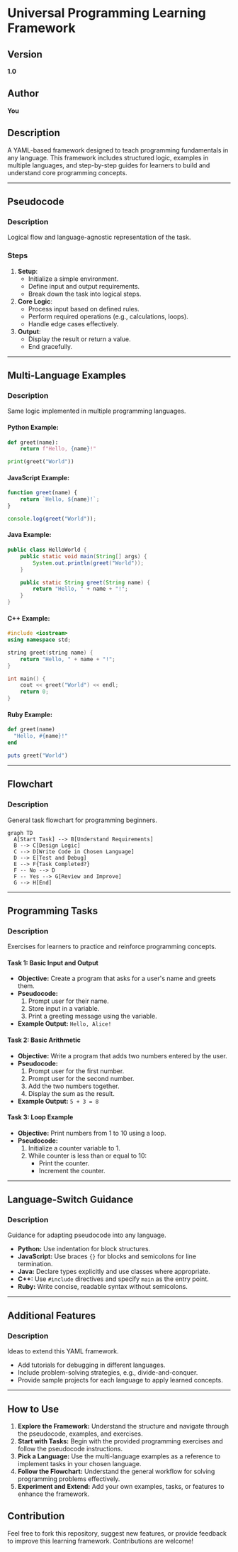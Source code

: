 # Universal Programming Learning Framework

## Version
**1.0**

## Author
**You**

## Description
A YAML-based framework designed to teach programming fundamentals in any language. This framework includes structured logic, examples in multiple languages, and step-by-step guides for learners to build and understand core programming concepts.

---

## Pseudocode
### Description
Logical flow and language-agnostic representation of the task.

### Steps
1. **Setup**:
   - Initialize a simple environment.
   - Define input and output requirements.
   - Break down the task into logical steps.
2. **Core Logic**:
   - Process input based on defined rules.
   - Perform required operations (e.g., calculations, loops).
   - Handle edge cases effectively.
3. **Output**:
   - Display the result or return a value.
   - End gracefully.

---

## Multi-Language Examples
### Description
Same logic implemented in multiple programming languages.

#### Python Example:
```python
def greet(name):
    return f"Hello, {name}!"

print(greet("World"))
```

#### JavaScript Example:
```javascript
function greet(name) {
    return `Hello, ${name}!`;
}

console.log(greet("World"));
```

#### Java Example:
```java
public class HelloWorld {
    public static void main(String[] args) {
        System.out.println(greet("World"));
    }

    public static String greet(String name) {
        return "Hello, " + name + "!";
    }
}
```

#### C++ Example:
```cpp
#include <iostream>
using namespace std;

string greet(string name) {
    return "Hello, " + name + "!";
}

int main() {
    cout << greet("World") << endl;
    return 0;
}
```

#### Ruby Example:
```ruby
def greet(name)
  "Hello, #{name}!"
end

puts greet("World")
```

---

## Flowchart
### Description
General task flowchart for programming beginners.

```mermaid
graph TD
  A[Start Task] --> B[Understand Requirements]
  B --> C[Design Logic]
  C --> D[Write Code in Chosen Language]
  D --> E[Test and Debug]
  E --> F{Task Completed?}
  F -- No --> D
  F -- Yes --> G[Review and Improve]
  G --> H[End]
```

---

## Programming Tasks
### Description
Exercises for learners to practice and reinforce programming concepts.

#### Task 1: Basic Input and Output
- **Objective:** Create a program that asks for a user's name and greets them.
- **Pseudocode:**
  1. Prompt user for their name.
  2. Store input in a variable.
  3. Print a greeting message using the variable.
- **Example Output:** `Hello, Alice!`

#### Task 2: Basic Arithmetic
- **Objective:** Write a program that adds two numbers entered by the user.
- **Pseudocode:**
  1. Prompt user for the first number.
  2. Prompt user for the second number.
  3. Add the two numbers together.
  4. Display the sum as the result.
- **Example Output:** `5 + 3 = 8`

#### Task 3: Loop Example
- **Objective:** Print numbers from 1 to 10 using a loop.
- **Pseudocode:**
  1. Initialize a counter variable to 1.
  2. While counter is less than or equal to 10:
     - Print the counter.
     - Increment the counter.

---

## Language-Switch Guidance
### Description
Guidance for adapting pseudocode into any language.

- **Python:** Use indentation for block structures.
- **JavaScript:** Use braces `{}` for blocks and semicolons for line termination.
- **Java:** Declare types explicitly and use classes where appropriate.
- **C++:** Use `#include` directives and specify `main` as the entry point.
- **Ruby:** Write concise, readable syntax without semicolons.

---

## Additional Features
### Description
Ideas to extend this YAML framework.

- Add tutorials for debugging in different languages.
- Include problem-solving strategies, e.g., divide-and-conquer.
- Provide sample projects for each language to apply learned concepts.

---

## How to Use
1. **Explore the Framework:** Understand the structure and navigate through the pseudocode, examples, and exercises.
2. **Start with Tasks:** Begin with the provided programming exercises and follow the pseudocode instructions.
3. **Pick a Language:** Use the multi-language examples as a reference to implement tasks in your chosen language.
4. **Follow the Flowchart:** Understand the general workflow for solving programming problems effectively.
5. **Experiment and Extend:** Add your own examples, tasks, or features to enhance the framework.

## Contribution
Feel free to fork this repository, suggest new features, or provide feedback to improve this learning framework. Contributions are welcome!
